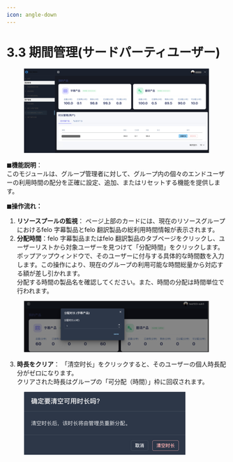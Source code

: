 ```yaml
---
icon: angle-down
---
```


# 3.3 期間管理(サードパーティユーザー)

<figure><img src="../../.gitbook/assets/第三方用户时长管理.jpeg" alt=""><figcaption></figcaption></figure>

**◼︎機能説明**：\
このモジュールは、グループ管理者に対して、グループ内の個々のエンドユーザーの利用時間の配分を正確に設定、追加、またはリセットする機能を提供します。



**︎︎︎◼︎操作流れ：**

1. **リソースプールの監視**： ページ上部のカードには、現在のリソースグループにおけるfelo 字幕製品とfelo 翻訳製品の総利用時間情報が表示されます。
2. **分配時間**：felo 字幕製品またはfelo 翻訳製品のタブページをクリックし、ユーザーリストから対象ユーザーを見つけて「分配時間」をクリックします。ポップアップウィンドウで、そのユーザーに付与する具体的な時間数を入力します。この操作により、現在のグループの利用可能な時間総量から対応する額が差し引かれます。\
   分配する時間の製品名を確認してください。また、時間の分配は時間単位で行われます。

<div align="left"><figure><img src="../../.gitbook/assets/第三方用户分配时长.png" alt="" width="563"><figcaption></figcaption></figure></div>

3. **時長をクリア**： 「清空时长」をクリックすると、そのユーザーの個人時長配分がゼロになります。\
   クリアされた時長はグループの「可分配（時間）」枠に回収されます。

<div align="left"><figure><img src="../../.gitbook/assets/清空时长.png" alt="" width="370"><figcaption></figcaption></figure></div>

